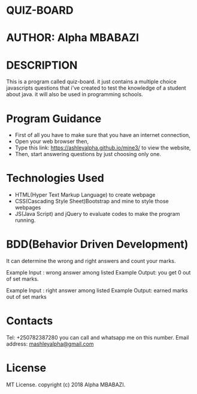 # QUIZ-BOARD

# AUTHOR: Alpha MBABAZI

# DESCRIPTION

This is a program called quiz-board. it just contains a multiple choice javascripts questions that i've created to test the knowledge of a student about java. it will also be used in programming schools.

# Program Guidance

- First of all you have to make sure that you have an internet connection,
- Open your web browser then,
- Type this link: https://ashleyalpha.github.io/mine3/ to view the website,
- Then, start answering questions by just choosing only one.

# Technologies Used

- HTML(Hyper Text Markup Language) to create webpage
- CSS(Cascading Style Sheet)Bootstrap and mine to style those webpages
- JS(Java Script) and jQuery to evaluate codes to make the program running.

# BDD(Behavior Driven Development)

It can determine the wrong and right answers and count your marks.

Example Input : wrong answer among listed Example Output: you get 0 out of set marks.

Example Input : right answer among listed Example Output: earned marks out of set marks

# Contacts

Tel: +250782387280 you can call and whatsapp me on this number. Email address: mashleyalpha@gmail.com

# License

MT License. copyright (c) 2018 Alpha MBABAZI.
